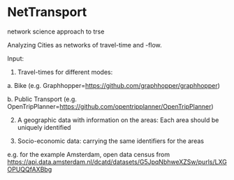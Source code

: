 # NetTransport
network science approach to trse

Analyzing Cities as networks of travel-time and -flow.

Input:

1. Travel-times for different modes:

a. Bike (e.g. Graphhopper=https://github.com/graphhopper/graphhopper)

b. Public Transport (e.g. OpenTripPlanner=https://github.com/opentripplanner/OpenTripPlanner)


2. A geographic data with information on the areas: Each area should be uniquely identified
  
3. Socio-economic data: carrying the same identifiers for the areas

e.g. for the example Amsterdam, open data census from https://api.data.amsterdam.nl/dcatd/datasets/G5JpqNbhweXZSw/purls/LXGOPUQQfAXBbg
  
  
